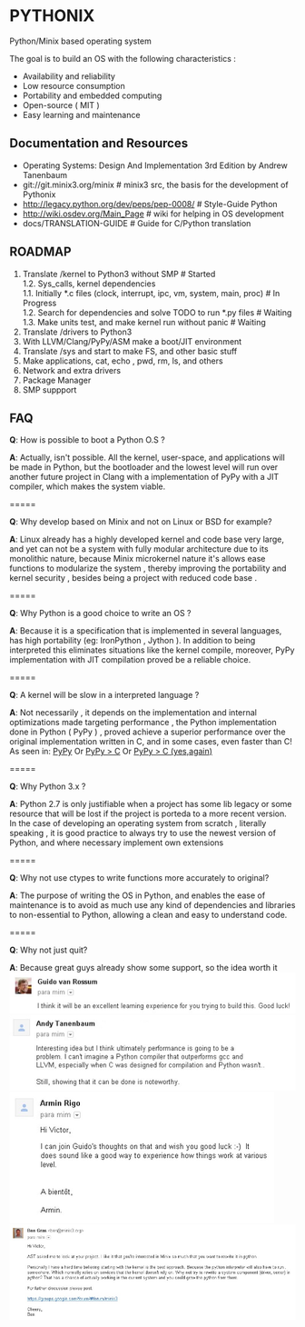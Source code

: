 PYTHONIX
========

Python/Minix based operating system

The goal is to build an OS with the following characteristics :

* Availability and reliability
* Low resource consumption
* Portability and embedded computing
* Open-source ( MIT )
* Easy learning and maintenance

Documentation and Resources
---------------------------

* Operating Systems: Design And Implementation 3rd Edition by Andrew Tanenbaum
* git://git.minix3.org/minix # minix3 src, the basis for the development of Pythonix
* http://legacy.python.org/dev/peps/pep-0008/ # Style-Guide Python
* http://wiki.osdev.org/Main_Page # wiki for helping in OS development
* docs/TRANSLATION-GUIDE # Guide for C/Python translation
 
ROADMAP
-------

1. Translate /kernel to Python3 without SMP # Started<br/>
  1.2. Sys_calls, kernel dependencies<br/>
  1.1. Initially *.c files (clock, interrupt, ipc, vm, system, main, proc) # In Progress<br/>
  1.2. Search for dependencies and solve TODO to run *.py files # Waiting<br/>
  1.3. Make units test, and make kernel run without panic # Waiting<br/>
2. Translate /drivers to Python3
3. With LLVM/Clang/PyPy/ASM make a boot/JIT environment
4. Translate /sys and start to make FS, and other basic stuff
5. Make applications, cat, echo , pwd, rm, ls, and others
7. Network and extra drivers
6. Package Manager
7. SMP suppport


FAQ
---

**Q**: How is possible to boot a Python O.S ? 

**A**: Actually, isn't possible. All the kernel, user-space, and applications
will be made in Python, but the bootloader and the lowest level will
run over another future project in Clang with a implementation of PyPy 
with a JIT compiler, which makes the system viable.

=====

**Q**: Why develop based on Minix and not on Linux or BSD for example?

**A**: Linux already has a highly developed kernel and code base very
large, and yet can not be a system with fully modular architecture
due to its monolithic nature, because Minix microkernel nature it's allows
ease functions to modularize the system , thereby improving the portability
and kernel security , besides being a project with reduced code base .

=====

**Q**: Why Python is a good choice to write an OS ?

**A**: Because it is a specification that is implemented in several languages, has
high portability (eg: IronPython , Jython ). In addition to being interpreted
this eliminates situations like the kernel compile, moreover, PyPy implementation
with JIT compilation proved be a reliable choice.

=====

**Q**: A kernel will be slow in a interpreted language ?

**A**: Not necessarily , it depends on the implementation and internal optimizations made
targeting performance , the Python implementation done in Python ( PyPy ) , proved
achieve a superior performance over the original implementation written in C,
and in some cases, even faster than C!
As seen in: [PyPy](http://speed.pypy.org/)
Or [PyPy > C](http://morepypy.blogspot.com.br/2011/02/pypy-faster-than-c-on-carefully-crafted.html)
Or [PyPy > C (yes,again)](http://morepypy.blogspot.com.br/2011/08/pypy-is-faster-than-c-again-string.html)

=====

**Q**: Why Python 3.x ?

**A**: Python 2.7 is only justifiable when a project has some lib legacy
or some resource that will be lost if the project is porteda to a more 
recent version. In the case of developing an operating system from scratch ,
literally speaking , it is good practice to always try to use the newest version
of Python, and where necessary implement own extensions

=====

**Q**: Why not use ctypes to write functions more accurately to original? 

**A**: The purpose of writing the OS in Python, and enables the ease of 
maintenance is to avoid as much use any kind of dependencies and libraries 
to non-essential to Python, allowing a clean and easy to understand code.

=====

**Q**: Why not just quit?

**A**: Because great guys already show some support, so the idea worth it
![](docs/images/guido.jpg)
![](docs/images/ast.jpg)
![](docs/images/arigo.jpg)
![](docs/images/ben.jpg)
